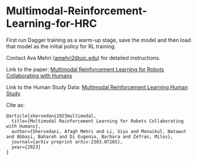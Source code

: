 # Multimodal-Reinforcement-Learning-for-HRC
First run Dagger training as a warm-up stage, save the model and then load that model as the initial policy for RL training.

Contact Ava Mehri (amehri2@uic.edu) for detailed instructions.
 
Link to the paper: [Multimodal Reinforcement Learning for Robots Collaborating with Humans](https://arxiv.org/abs/2303.07265)

Link to the Human Study Data: [Multimodal Reinforcement Learning Human Study](https://indigo.uic.edu/articles/dataset/Multimodal_Reinforcement_Learning_Human_Study/22728386)

Cite as:
```
@article{shervedani2023multimodal,
  title={Multimodal Reinforcement Learning for Robots Collaborating with Humans},
  author={Shervedani, Afagh Mehri and Li, Siyu and Monaikul, Natawut and Abbasi, Bahareh and Di Eugenio, Barbara and Zefran, Milos},
  journal={arXiv preprint arXiv:2303.07265},
  year={2023}
}
```
